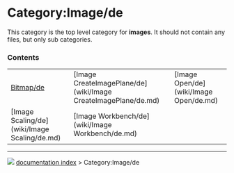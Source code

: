 # Category:Image/de
This category is the top level category for **images**. It should not contain any files, but only sub categories.

### Contents

|     |     |     |
| --- | --- | --- |
| [Bitmap/de](wiki/Bitmap/de.md) | [Image CreateImagePlane/de](wiki/Image CreateImagePlane/de.md) | [Image Open/de](wiki/Image Open/de.md) |
| [Image Scaling/de](wiki/Image Scaling/de.md) | [Image Workbench/de](wiki/Image Workbench/de.md) |



---
![](images/Right_arrow.png) [documentation index](../README.md) > Category:Image/de
